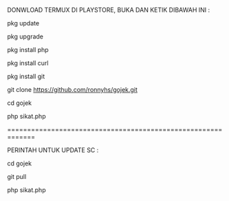 DONWLOAD TERMUX DI PLAYSTORE, BUKA DAN KETIK DIBAWAH INI :

pkg update

pkg upgrade

pkg install php

pkg install curl

pkg install git

git clone https://github.com/ronnyhs/gojek.git

cd gojek

php sikat.php

=============================================================

PERINTAH UNTUK UPDATE SC :

cd gojek

git pull

php sikat.php
